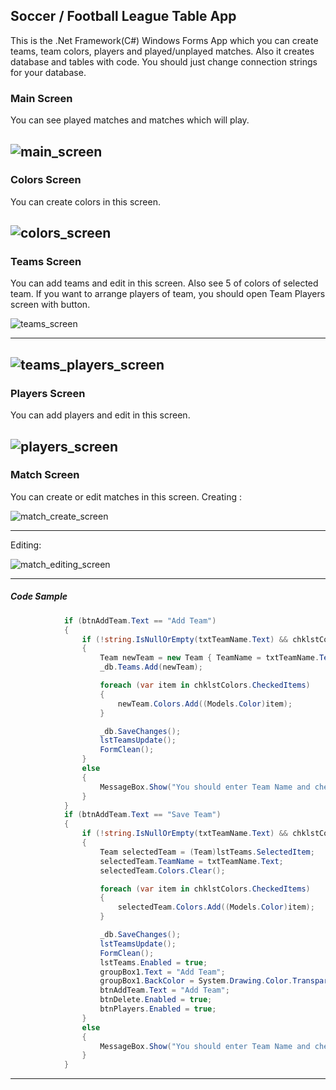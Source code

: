 ## Soccer / Football League Table App
This is the .Net Framework(C#) Windows Forms App which you can create teams, team colors, players and played/unplayed matches. 
Also it creates database and tables with code. You should just change connection strings for your database.

### Main Screen
You can see played matches and matches which will play.

![main_screen](https://i.hizliresim.com/m807soc.png)
----

### Colors Screen
You can create colors in this screen.

![colors_screen](https://i.hizliresim.com/59xbx7m.png)
----

### Teams Screen
You can add teams and edit in this screen. Also see 5 of colors of selected team. 
If you want to arrange players of team, you should open Team Players screen with button.
 
![teams_screen](https://i.hizliresim.com/hn1dknv.png)

----

![teams_players_screen](https://i.hizliresim.com/echoztq.png)
----

### Players Screen
You can add players and edit in this screen. 

![players_screen](https://i.hizliresim.com/1aqzdqa.png)
----

### Match Screen
You can create or edit matches in this screen.
Creating :

![match_create_screen](https://i.hizliresim.com/36vaqhn.png)

----
Editing:

![match_editing_screen](https://i.hizliresim.com/felivlm.png)

----

##### Code Sample

```cs
            if (btnAddTeam.Text == "Add Team")
            {
                if (!string.IsNullOrEmpty(txtTeamName.Text) && chklstColors.CheckedItems.Count > 0)
                {
                    Team newTeam = new Team { TeamName = txtTeamName.Text };
                    _db.Teams.Add(newTeam);

                    foreach (var item in chklstColors.CheckedItems)
                    {
                        newTeam.Colors.Add((Models.Color)item);
                    }

                    _db.SaveChanges();
                    lstTeamsUpdate();
                    FormClean();
                }
                else
                {
                    MessageBox.Show("You should enter Team Name and check one color at least.");
                }
            }
            if (btnAddTeam.Text == "Save Team")
            {
                if (!string.IsNullOrEmpty(txtTeamName.Text) && chklstColors.CheckedItems.Count > 0)
                {
                    Team selectedTeam = (Team)lstTeams.SelectedItem;
                    selectedTeam.TeamName = txtTeamName.Text;
                    selectedTeam.Colors.Clear();

                    foreach (var item in chklstColors.CheckedItems)
                    {
                        selectedTeam.Colors.Add((Models.Color)item);
                    }

                    _db.SaveChanges();
                    lstTeamsUpdate();
                    FormClean();
                    lstTeams.Enabled = true;
                    groupBox1.Text = "Add Team";
                    groupBox1.BackColor = System.Drawing.Color.Transparent;
                    btnAddTeam.Text = "Add Team";
                    btnDelete.Enabled = true;
                    btnPlayers.Enabled = true;
                }
                else
                {
                    MessageBox.Show("You should enter Team Name and check one color at least.");
                }
            }
```  
----
